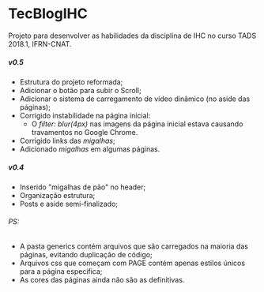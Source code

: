 # TecBlogIHC
Projeto para desenvolver as habilidades da disciplina de IHC no curso TADS 2018.1, IFRN-CNAT.

##### **v0.5**

- Estrutura do projeto reformada;
- Adicionar o botão para subir o Scroll;
- Adicionar o sistema de carregamento de vídeo dinâmico (no aside das páginas);
- Corrigido instabilidade na página inicial:
    - O _filter: blur(4px)_ nas imagens da página inicial estava causando travamentos no Google Chrome.
- Corrigido links das _migalhas_;
- Adicionado _migalhas_ em algumas páginas.

##### **v0.4**

- Inserido "migalhas de pão" no header;
- Organização estrutura;
- Posts e aside semi-finalizado;

###### PS:

- A pasta generics contém arquivos que são carregados na maioria das páginas, evitando duplicação de código;
- Arquivos css que começam com PAGE contém apenas estilos únicos para a página especifica;
- As cores das páginas ainda não são as definitivas.
